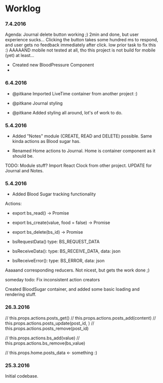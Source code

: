 # Worklog

### 7.4.2016

Agenda: Journal delete button working ;) 2min and done, but user experience sucks... Clicking the button takes some hundred ms to respond, and user gets no feedback immediately after click. low prior task to fix this :) AAAAAND mobile not tested at all, tho this project is not build for mobile (yet) at least...

- Created new BloodPressure Component
- 


### 6.4.2016

- @pitkane Imported LiveTime container from another project :)

- @pitkane Journal styling

- @pitkane Added styling all around, lot's of work to do.

### 5.4.2016

- Added "Notes" module (CREATE, READ and DELETE) possible. Same kinda actions as Blood sugar has.

- Renamed Home actions to Journal. Home is container component as it should be.

TODO: Module stuff? Import React Clock from other project. UPDATE for Journal and Notes.

### 5.4.2016

- Added Blood Sugar tracking functionality

Actions:
- export bs_read() -> Promise
- export bs_create(value, food = false) -> Promise
- export bs_delete(bs_id) -> Promise

- bsRequestData() type: BS_REQUEST_DATA
- bsReceiveData(): type: BS_RECEIVE_DATA, data: json
- bsReceiveError(): type: BS_ERROR, data: json

Aaaaand corresponding reducers. Not nicest, but gets the work done ;)

someday todo: Fix inconsistent action creators

Created BloodSugar container, and added some basic loading and rendering stuff.


### 26.3.2016

  // this.props.actions.posts_get()
  // this.props.actions.posts_add(content)
  // this.props.actions.posts_update(post_id, )
  // this.props.actions.posts_remove(post_id)

  // this.props.actions.bs_add(value)
  // this.props.actions.bs_remove(bs_value)

  // this.props.home.posts_data <- something :)

### 25.3.2016

Initial codebase.
